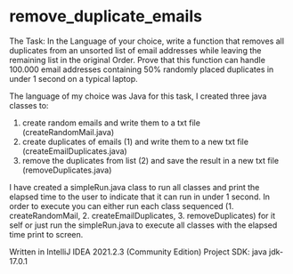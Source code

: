 # remove_duplicate_emails

The Task:
In the Language of your choice, write a function that removes all duplicates from an unsorted list of email addresses while leaving the remaining list in the original Order. Prove that this function can handle 100.000 email addresses containing 50% randomly placed duplicates in under 1 second on a typical laptop.

The language of my choice was Java for this task, I created three java classes to:
1. create random emails and write them to a txt file (createRandomMail.java)
2. create duplicates of emails (1) and write them to a new txt file (createEmailDuplicates.java)
3. remove the duplicates from list (2) and save the result in a new txt file (removeDuplicates.java)

I have created a simpleRun.java class to run all classes and print the elapsed time to the user to indicate that it can run in under 1 second.
In order to execute you can either run each class sequenced (1. createRandomMail, 2. createEmailDuplicates, 3. removeDuplicates) for it self or just run the simpleRun.java to execute all classes with the elapsed time print to screen.


Written in IntelliJ IDEA 2021.2.3 (Community Edition)
Project SDK: java jdk-17.0.1
